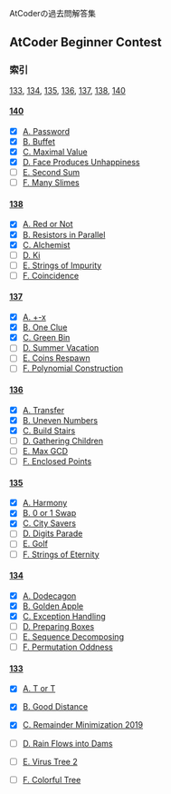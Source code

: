 AtCoderの過去問解答集
## AtCoder Beginner Contest
### 索引 
[133](#133), [134](#134), [135](#135), [136](#136), [137](#137), [138](#138), [140](#140)
#### [140](140)
  - [x] [A. Password](140/a.cpp)
  - [x] [B. Buffet](140/b.cpp)
  - [x] [C. Maximal Value](140/c.cpp)
  - [x] [D. Face Produces Unhappiness](140/d.cpp)
  - [ ] [E. Second Sum]()
  - [ ] [F. Many Slimes]()
#### [138](138)
  - [x] [A. Red or Not](138/a.cpp)
  - [x] [B. Resistors in Parallel](138/b.cpp)
  - [x] [C. Alchemist](138/c.cpp)
  - [ ] [D. Ki]()
  - [ ] [E. Strings of Impurity]()
  - [ ] [F. Coincidence]()
#### [137](137)
  - [x] [A. +-x](137/a.cpp)
  - [x] [B. One Clue](137/b.cpp)
  - [x] [C. Green Bin](137/c.cpp)
  - [ ] [D. Summer Vacation]()
  - [ ] [E. Coins Respawn]()
  - [ ] [F. Polynomial Construction]()
#### [136](136)
  - [x] [A. Transfer](136/a.cpp)
  - [x] [B. Uneven Numbers](136/b.cpp)
  - [x] [C. Build Stairs](136/c.cpp)
  - [ ] [D. Gathering Children]()
  - [ ] [E. Max GCD]()
  - [ ] [F. Enclosed Points]()
#### [135](135)
  - [x] [A. Harmony](135/a.cpp)
  - [x] [B. 0 or 1 Swap](135/b.cpp)
  - [x] [C. City Savers](135/c.cpp)
  - [ ] [D. Digits Parade]()
  - [ ] [E. Golf]()
  - [ ] [F. Strings of Eternity]()
#### [134](134)
  - [x] [A. Dodecagon](134/a.cpp)
  - [x] [B. Golden Apple](134/b.cpp)
  - [x] [C. Exception Handling](134/c.cpp)
  - [ ] [D. Preparing Boxes]()
  - [ ] [E. Sequence Decomposing]()
  - [ ] [F. Permutation Oddness]()
#### [133](133)
  - [x] [A. T or T](133/a.cpp)
  - [x] [B. Good Distance](133/b.cpp)
  - [x] [C. Remainder Minimization 2019](133/c.cpp)
  - [ ] [D. Rain Flows into Dams]()
  - [ ] [E. Virus Tree 2]()
  - [ ] [F. Colorful Tree]()

